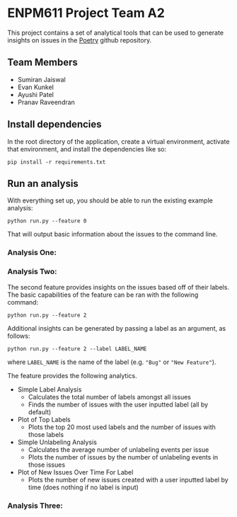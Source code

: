 # ENPM611 Project Team A2

This project contains a set of analytical tools that can be used to generate insights on issues in the [Poetry](https://github.com/python-poetry/poetry) github repository.

## Team Members

- Sumiran Jaiswal
- Evan Kunkel
- Ayushi Patel
- Pranav Raveendran

## Install dependencies

In the root directory of the application, create a virtual environment, activate that environment, and install the dependencies like so:

```
pip install -r requirements.txt
```

## Run an analysis

With everything set up, you should be able to run the existing example analysis:

```
python run.py --feature 0
```

That will output basic information about the issues to the command line.

### Analysis One:

### Analysis Two:

The second feature provides insights on the issues based off of their labels. The basic capabilities of the feature can be ran with the following command:
```
python run.py --feature 2
```
Additional insights can be generated by passing a label as an argument, as follows:
```
python run.py --feature 2 --label LABEL_NAME
```
where `LABEL_NAME` is the name of the label (e.g. `"Bug"` or `"New Feature"`).

The feature provides the following analytics.
- Simple Label Analysis
  - Calculates the total number of labels amongst all issues
  - Finds the number of issues with the user inputted label (all by default)
- Plot of Top Labels
  - Plots the top 20 most used labels and the number of issues with those labels
- Simple Unlabeling Analysis
  - Calculates the average number of unlabeling events per issue
  - Plots the number of issues by the number of unlabeling events in those issues
- Plot of New Issues Over Time For Label
  - Plots the number of new issues created with a user inputted label by time (does nothing if no label is input)

### Analysis Three:
